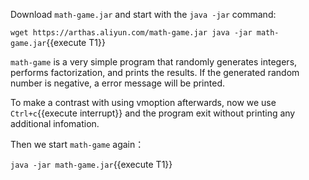 Download `math-game.jar` and start with the `java -jar` command:

`wget https://arthas.aliyun.com/math-game.jar
java -jar math-game.jar`{{execute T1}}

`math-game` is a very simple program that randomly generates integers, performs factorization, and prints the results.
If the generated random number is negative, a error message will be printed.

To make a contrast with using vmoption afterwards, now we use `Ctrl+c`{{execute interrupt}} and the program exit without printing any additional infomation.

Then we start `math-game` again：

`java -jar math-game.jar`{{execute T1}}
